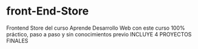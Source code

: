 # front-End-Store
Frontend Store del curso Aprende Desarrollo Web con este curso 100% práctico, paso a paso y sin conocimientos previo INCLUYE 4 PROYECTOS FINALES
